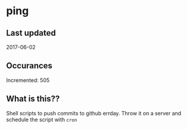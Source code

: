 # ping

## Last updated
2017-06-02

## Occurances
Incremented: 505

## What is this??
Shell scripts to push commits to github errday. Throw it on a server and schedule the script with `cron`


